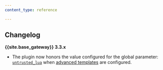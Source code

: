 ```yaml
---
content_type: reference

---
```


## Changelog

**{{site.base_gateway}} 3.3.x**
- The plugin now honors the value configured for the global parameter: [`untrusted_lua`](/gateway/latest/reference/configuration/#untrusted_lua)
  when [advanced templates](/hub/kong-inc/request-transformer/how-to/templates/#advanced-templates) are configured.